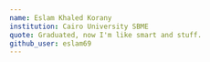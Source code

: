 ```yaml
---
name: Eslam Khaled Korany
institution: Cairo University SBME 
quote: Graduated, now I'm like smart and stuff.
github_user: eslam69
---
```

